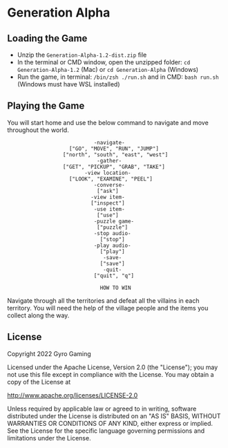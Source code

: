 # Generation Alpha

## Loading the Game

* Unzip the `Generation-Alpha-1.2-dist.zip` file
* In the terminal or CMD window, open the unzipped folder: `cd Generation-Alpha-1.2` (Mac) or `cd Generation-Alpha` (Windows)
* Run the game, in terminal: `/bin/zsh ./run.sh` and in CMD: `bash run.sh` (Windows must have WSL installed)

## Playing the Game

You will start home and use the below command to navigate and move throughout the world.

                                -navigate-
                        ["GO", "MOVE", "RUN", "JUMP"]
                      ["north", "south", "east", "west"]
                                 -gather-
                      ["GET", "PICKUP", "GRAB", "TAKE"]
                             -view location-
                        ["LOOK", "EXAMINE", "PEEL"]
                                -converse-
                                 ["ask"]
                               -view item-
                               ["inspect"]
                                -use item-
                                 ["use"]
                                -puzzle game-
                                 ["puzzle"]
                                -stop audio-
                                  ["stop"]
                                -play audio-
                                  ["play"]
                                   -save-
                                  ["save"]
                                   -quit-
                                ["quit", "q"]

                                  HOW TO WIN
Navigate through all the territories and defeat all the villains in each territory. You will need the help of the
village people and the items you collect along the way.

## License

Copyright 2022 Gyro Gaming

Licensed under the Apache License, Version 2.0 (the "License"); you may not use this file except in compliance with the License. You may obtain a copy of the License at

http://www.apache.org/licenses/LICENSE-2.0

Unless required by applicable law or agreed to in writing, software distributed under the License is distributed on an "AS IS" BASIS, WITHOUT WARRANTIES OR CONDITIONS OF ANY KIND, either express or implied. See the License for the specific language governing permissions and limitations under the License.
